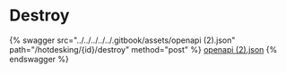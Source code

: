 # Destroy

{% swagger src="../../../../../.gitbook/assets/openapi (2).json" path="/hotdesking/{id}/destroy" method="post" %}
[openapi (2).json](<../../../../../.gitbook/assets/openapi (2).json>)
{% endswagger %}
